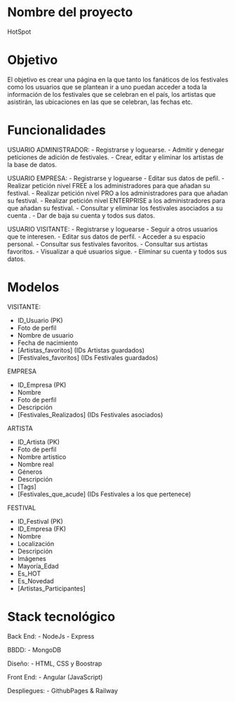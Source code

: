 # Nombre del proyecto

HotSpot

# Objetivo

El objetivo es crear una página en la que tanto los fanáticos de los festivales como los usuarios que se plantean ir a uno 
puedan acceder a toda la información de los festivales que se celebran en el país, los artistas que asistirán, las ubicaciones 
en las que se celebran, las fechas etc. 

# Funcionalidades

USUARIO ADMINISTRADOR:
    - Registrarse y loguearse.
    - Admitir y denegar peticiones de adición de festivales.
    - Crear, editar y eliminar los artistas de la base de datos.

USUARIO EMPRESA:
    - Registrarse y loguearse
    - Editar sus datos de pefil.
    - Realizar petición nivel FREE a los administradores para que añadan su festival.
    - Realizar petición nivel PRO a los administradores para que añadan su festival.
    - Realizar petición nivel ENTERPRISE a los administradores para que añadan su festival.
    - Consultar y eliminar los festivales asociados a su cuenta .
    - Dar de baja su cuenta y todos sus datos.

USUARIO VISITANTE: 
    - Registrarse y loguearse
    - Seguir a otros usuarios que te interesen.
    - Editar sus datos de perfil.
    - Acceder a su espacio personal.
        - Consultar sus festivales favoritos.
        - Consultar sus artistas favoritos.
        - Visualizar a qué usuarios sigue.
    - Eliminar su cuenta y todos sus datos.

# Modelos

VISITANTE: 
- ID_Usuario (PK)
- Foto de perfil
- Nombre de usuario
- Fecha de nacimiento
- [Artistas_favoritos] (IDs Artistas guardados)
- [Festivales_favoritos] (IDs Festivales guardados)

EMPRESA 
- ID_Empresa (PK)
- Nombre
- Foto de perfil
- Descripción
- [Festivales_Realizados] (IDs Festivales asociados)

ARTISTA
- ID_Artista (PK)
- Foto de perfil
- Nombre artistico
- Nombre real
- Géneros
- Descripción
- [Tags]
- [Festivales_que_acude] (IDs Festivales a los que pertenece)

FESTIVAL
- ID_Festival (PK)
- ID_Empresa (FK)
- Nombre
- Localización
- Descripción
- Imágenes
- Mayoría_Edad
- Es_HOT
- Es_Novedad
- [Artistas_Participantes]

# Stack tecnológico

Back End: - NodeJs - Express

BBDD: - MongoDB

Diseño: - HTML, CSS y Boostrap

Front End: - Angular (JavaScript)

Despliegues: - GithubPages & Railway
